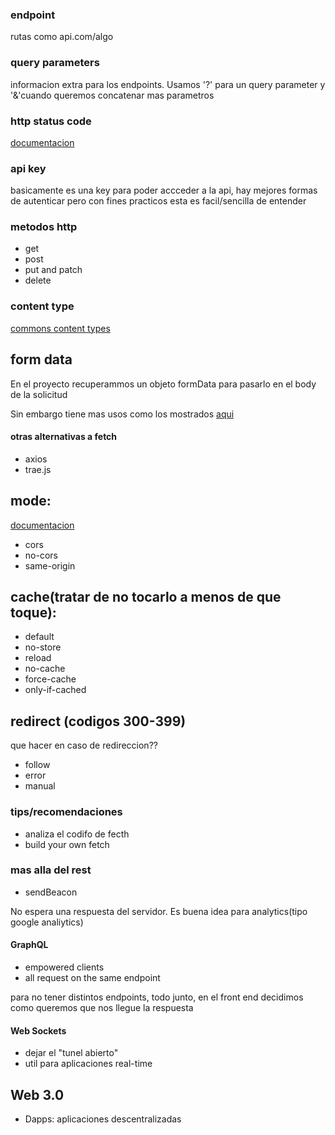 ### endpoint
rutas como api.com/algo

### query parameters

informacion extra para los endpoints.
Usamos '?' para un query parameter y '&'cuando queremos concatenar mas parametros

### http status code
[documentacion](https://developer.mozilla.org/en-US/docs/Web/HTTP/Status)

### api key
basicamente es una key para poder accceder a la api, hay mejores formas de autenticar pero 
con fines practicos esta es facil/sencilla de entender


### metodos http

+ get
+ post 
+ put and patch
+ delete


### content type 

[commons content types](https://developer.mozilla.org/en-US/docs/Web/HTTP/Basics_of_HTTP/MIME_types/Common_types)

## form data
En el proyecto recuperammos un objeto formData para pasarlo en el body de la solicitud

Sin embargo tiene mas usos como los mostrados [aqui](https://developer.mozilla.org/en-US/docs/Web/API/XMLHttpRequest_API/Using_FormData_Objects)


#### otras alternativas a fetch
+ axios
+ trae.js 



## mode:
[documentacion](https://developer.mozilla.org/en-US/docs/Glossary/CORS)
+ cors
+ no-cors
+ same-origin

## cache(tratar de no tocarlo a menos de que toque): 
+ default
+ no-store
+ reload
+ no-cache
+ force-cache
+ only-if-cached

## redirect (codigos 300-399) 
que hacer en caso de redireccion??

+ follow
+ error
+ manual


### tips/recomendaciones
+ analiza el codifo de fecth
+ build your own fetch


### mas alla del rest

+ sendBeacon

No espera una respuesta del servidor. 
Es buena idea para analytics(tipo google analiytics)


#### GraphQL

+ empowered clients
+ all request on the same endpoint

para no tener distintos endpoints, todo junto, en el front end decidimos como queremos que nos llegue la respuesta


#### Web Sockets

+ dejar el "tunel abierto"
+ util para aplicaciones real-time




## Web 3.0

+ Dapps: aplicaciones descentralizadas








